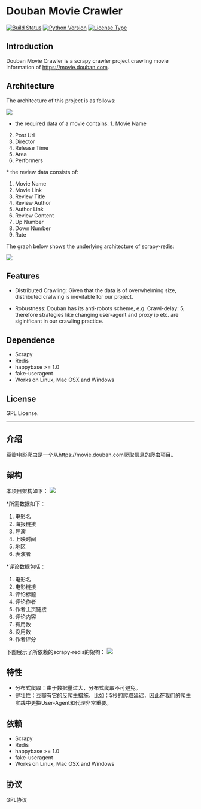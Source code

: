 # Douban Movie Crawler
[![Build Status](https://img.shields.io/badge/build-passing-green.svg)]()
[![Python Version](https://img.shields.io/badge/python-2.7-orange.svg)]()
[![License Type](https://img.shields.io/badge/license-GPL-blue.svg)]()

## Introduction

   Douban Movie Crawler is a scrapy crawler project crawling movie information of https://movie.douban.com.

## Architecture

   The architecture of this project is as follows:

   ![](https://github.com/Rafael-Cheng/Douban_Crawler/blob/master/douban_movie/architecture.png)

   * the required data of a movie contains:
    1. Movie Name
   2. Post Url
   3. Director
   4. Release Time
   5. Area
   6. Performers
   
   \* the review data consists of:
   1. Movie Name
   2. Movie Link
   3. Review Title
   4. Review Author
   5. Author Link
   6. Review Content
   7. Up Number
   8. Down Number
   9. Rate

   The graph below shows the underlying architecture of scrapy-redis:

   ![](https://github.com/Rafael-Cheng/Douban_Crawler/blob/master/douban_movie/scrapy-redis%20Architecture.png)

## Features

   * Distributed Crawling: Given that the data is of overwhelming size, distributed cralwing is inevitable for our project.

   * Robustness: Douban has its anti-robots scheme, e.g. Crawl-delay: 5, therefore strategies like changing user-agent and proxy ip etc. are siginificant in our crawling practice.

## Dependence
   * Scrapy
   * Redis
   * happybase >= 1.0
   * fake-useragent
   * Works on Linux, Mac OSX and Windows

## License

   GPL License.

---
## 介绍
   豆瓣电影爬虫是一个从https://movie.douban.com爬取信息的爬虫项目。

## 架构
   本项目架构如下：
   ![](https://github.com/Rafael-Cheng/Douban_Crawler/blob/master/douban_movie/architecture.png)
   
   \*所需数据如下：
   1. 电影名
   2. 海报链接
   3. 导演
   4. 上映时间
   5. 地区
   6. 表演者

   \*评论数据包括：
   1. 电影名
   2. 电影链接
   3. 评论标题
   4. 评论作者
   5. 作者主页链接
   6. 评论内容
   7. 有用数
   8. 没用数
   9. 作者评分

   下图展示了所依赖的scrapy-redis的架构：
   ![](https://github.com/Rafael-Cheng/Douban_Crawler/blob/master/douban_movie/scrapy-redis%20Architecture.png)

## 特性
   * 分布式爬取：由于数据量过大，分布式爬取不可避免。
   * 健壮性：豆瓣有它的反爬虫措施，比如：5秒的爬取延迟，因此在我们的爬虫实践中更换User-Agent和代理非常重要。

## 依赖
   * Scrapy           
   * Redis            
   * happybase >= 1.0 
   * fake-useragent                                                                                                               
   * Works on Linux, Mac OSX and Windows

## 协议
   GPL协议

